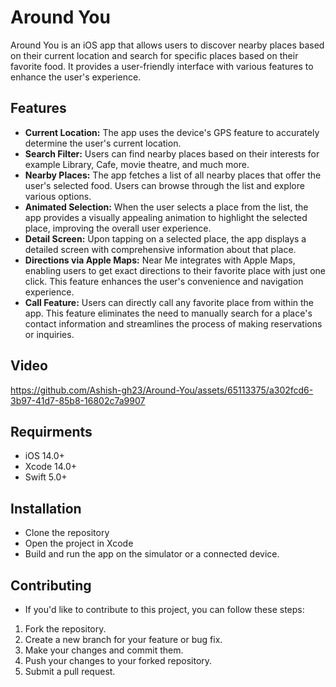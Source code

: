 # Around You
Around You is an iOS app that allows users to discover nearby places based on their current location and search for specific places based on their favorite food. It provides a user-friendly interface with various features to enhance the user's experience.

## Features
- **Current Location:** The app uses the device's GPS feature to accurately determine the user's current location.
- **Search Filter:** Users can find nearby places based on their interests for example Library, Cafe, movie theatre, and much more.
- **Nearby Places:** The app fetches a list of all nearby places that offer the user's selected food. Users can browse through the list and explore various options.
- **Animated Selection:** When the user selects a place from the list, the app provides a visually appealing animation to highlight the selected place, improving the overall user experience.
- **Detail Screen:** Upon tapping on a selected place, the app displays a detailed screen with comprehensive information about that place.
- **Directions via Apple Maps:** Near Me integrates with Apple Maps, enabling users to get exact directions to their favorite place with just one click. This feature enhances the user's convenience and navigation experience.
- **Call Feature:** Users can directly call any favorite place from within the app. This feature eliminates the need to manually search for a place's contact information and streamlines the process of making reservations or inquiries.

## Video
https://github.com/Ashish-gh23/Around-You/assets/65113375/a302fcd6-3b97-41d7-85b8-16802c7a9907

## Requirments
- iOS 14.0+
- Xcode 14.0+
- Swift 5.0+

## Installation
- Clone the repository
- Open the project in Xcode
- Build and run the app on the simulator or a connected device.

## Contributing
- If you'd like to contribute to this project, you can follow these steps:
1. Fork the repository.
2. Create a new branch for your feature or bug fix.
3. Make your changes and commit them.
4. Push your changes to your forked repository.
5. Submit a pull request.

   
